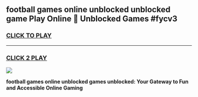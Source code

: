 
## football games online unblocked unblocked game Play Online 👋 Unblocked Games #fycv3
<h3>
<a href="https://premium.freeplayer.one?title=football_games_online_unblocked&ref=21F">CLICK TO PLAY</a></h3>
<hr>

<h3>
<a href="https://premium.freeplayer.one?title=football_games_online_unblocked&ref=21F">CLICK 2 PLAY</a>
  
</h3>

<a href="https://premium.freeplayer.one?title=football_games_online_unblocked&ref=21F/"><img src="https://clearcache.store/games.png"></a>


**football games online unblocked games unblocked: Your Gateway to Fun and Accessible Online Gaming**
